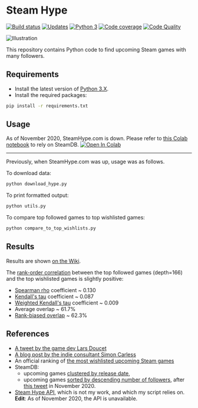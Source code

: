 # Steam Hype

[![Build status][build-image]][build]
[![Updates][dependency-image]][pyup]
[![Python 3][python3-image]][pyup]
[![Code coverage][codecov-image]][codecov]
[![Code Quality][codacy-image]][codacy]

![Illustration][wiki-illustration]

This repository contains Python code to find upcoming Steam games with many followers.

## Requirements

-   Install the latest version of [Python 3.X](https://www.python.org/downloads/).
-   Install the required packages:

```bash
pip install -r requirements.txt
```

## Usage

As of November 2020, SteamHype.com is down.
Please refer to [this Colab notebook][colab-notebook-steam-hype] to rely on SteamDB.
[![Open In Colab][colab-badge]][colab-notebook-steam-hype]

---

Previously, when SteamHype.com was up, usage was as follows.

To download data:

```bash
python download_hype.py
```

To print formatted output:

```bash
python utils.py
```

To compare top followed games to top wishlisted games:

```bash
python compare_to_top_wishlists.py
``` 

## Results

Results are shown [on the Wiki][wiki-results].

The [rank-order correlation][wikipedia-correlation] between the top followed games (depth=166) and the top wishlisted games is slightly positive:
-   [Spearman rho](http://scipy.github.io/devdocs/generated/scipy.stats.spearmanr.html#scipy.stats.spearmanr) coefficient ~ 0.130
-   [Kendall's tau](http://scipy.github.io/devdocs/generated/scipy.stats.kendalltau.html#scipy.stats.kendalltau) coefficient ~ 0.087
-   [Weighted Kendall's tau](http://scipy.github.io/devdocs/generated/scipy.stats.weightedtau.html#scipy.stats.weightedtau) coefficient ~ 0.009
-   Average overlap ~ 61.7%
-   [Rank-biased overlap](https://github.com/dlukes/rbo) ~ 62.3%

## References

-   [A tweet by the game dev Lars Doucet][larsiusprime-tweet]
-   [A blog post by the indie consultant Simon Carless][gamediscoverability]
-   An official ranking of [the most wishlisted upcoming Steam games][steam-popularwishlist]
-   SteamDB:
    - upcoming games [clustered by release date][steamdb-upcoming],
    - upcoming games [sorted by descending number of followers][steamdb-hype], after [this tweet][thexpaw-tweet] in November 2020.
-   [Steam Hype API][steamhype-api], which is not my work, and which my script relies on. **Edit**: As of November 2020, the API is unavailable.

<!-- Definitions -->

[build]: <https://travis-ci.org/woctezuma/steam-hype>
[build-image]: <https://travis-ci.org/woctezuma/steam-hype.svg?branch=master>

[pyup]: <https://pyup.io/repos/github/woctezuma/steam-hype/>
[dependency-image]: <https://pyup.io/repos/github/woctezuma/steam-hype/shield.svg>
[python3-image]: <https://pyup.io/repos/github/woctezuma/steam-hype/python-3-shield.svg>

[codecov]: <https://codecov.io/gh/woctezuma/steam-hype>
[codecov-image]: <https://codecov.io/gh/woctezuma/steam-hype/branch/master/graph/badge.svg>

[codacy]: <https://www.codacy.com/app/woctezuma/steam-hype>
[codacy-image]: <https://api.codacy.com/project/badge/Grade/dee72123ee614a8c9f38590830803a44>

[wiki-illustration]: <https://raw.githubusercontent.com/wiki/woctezuma/steam-hype/img/ranking_2019_08_15.png>
[wiki-results]: <https://github.com/woctezuma/steam-hype/wiki/Results>

[wikipedia-correlation]: <https://en.wikipedia.org/wiki/Rank_correlation>

[larsiusprime-tweet]: <https://twitter.com/larsiusprime/status/1159475890004385793>
[gamediscoverability]: <https://gamediscoverability.substack.com/p/steams-follower-counts-hidden-in>
[steam-popularwishlist]: <https://store.steampowered.com/search/?filter=popularwishlist>
[steamdb-upcoming]: <https://steamdb.info/upcoming/>
[steamhype-api]: <https://steamhype.com/calendar>

[thexpaw-tweet]: <https://twitter.com/thexpaw/status/1330805825355591681>
[steamdb-hype]: <https://steamdb.info/upcoming/?hype>

[colab-notebook-steam-hype]: <https://colab.research.google.com/github/woctezuma/steam-hype/blob/master/steam_hype.ipynb>
[colab-badge]: <https://colab.research.google.com/assets/colab-badge.svg>
